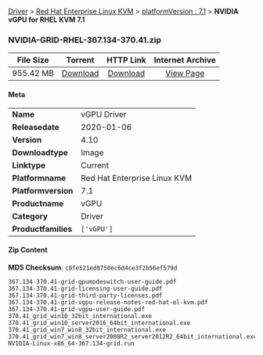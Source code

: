 
[Driver](/README.md)  >  [Red Hat Enterprise Linux KVM](/index/Driver/Red_Hat_Enterprise_Linux_KVM.md)  >  [platformVersion : 7.1](/index/Driver/Red_Hat_Enterprise_Linux_KVM/7.1.md)  >  **NVIDIA vGPU for RHEL KVM 7.1**


### NVIDIA-GRID-RHEL-367.134-370.41.zip

| **File Size** | **Torrent**  | **HTTP Link** | **Internet Archive** |
|:-------------:|:------------:|:-------------:|:--------------------:|
| 955.42 MB |  [Download](https://archive.org/download/nvgpu_NVIDIA-GRID-RHEL-367.134-370.41.zip/nvgpu_NVIDIA-GRID-RHEL-367.134-370.41.zip_archive.torrent)       | [Download](https://archive.org/compress/nvgpu_NVIDIA-GRID-RHEL-367.134-370.41.zip) | [View Page](https://archive.org/details/nvgpu_NVIDIA-GRID-RHEL-367.134-370.41.zip)       |

#### Meta

<table>
<tr><td><strong>Name</strong></td><td>vGPU Driver</td></tr>
<tr><td><strong>Releasedate</strong></td><td>2020-01-06</td></tr>
<tr><td><strong>Version</strong></td><td>4.10</td></tr>
<tr><td><strong>Downloadtype</strong></td><td>Image</td></tr>
<tr><td><strong>Linktype</strong></td><td>Current</td></tr>
<tr><td><strong>Platformname</strong></td><td>Red Hat Enterprise Linux KVM</td></tr>
<tr><td><strong>Platformversion</strong></td><td>7.1</td></tr>
<tr><td><strong>Productname</strong></td><td>vGPU</td></tr>
<tr><td><strong>Category</strong></td><td>Driver</td></tr>
<tr><td><strong>Productfamilies</strong></td><td><code>['vGPU']</code></td></tr>
</table>

#### Zip Content

**MD5 Checksum**: `c8fe521ed8750ec6d4ce3f2b56ef579d`

```text
367.134-370.41-grid-gpumodeswitch-user-guide.pdf
367.134-370.41-grid-licensing-user-guide.pdf
367.134-370.41-grid-third-party-licenses.pdf
367.134-370.41-grid-vgpu-release-notes-red-hat-el-kvm.pdf
367.134-370.41-grid-vgpu-user-guide.pdf
370.41_grid_win10_32bit_international.exe
370.41_grid_win10_server2016_64bit_international.exe
370.41_grid_win7_win8_32bit_international.exe
370.41_grid_win7_win8_server2008R2_server2012R2_64bit_international.exe
NVIDIA-Linux-x86_64-367.134-grid.run
```